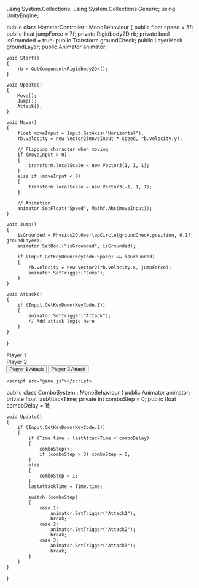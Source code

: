 using System.Collections;
using System.Collections.Generic;
using UnityEngine;

public class HamsterController : MonoBehaviour
{
    public float speed = 5f;
    public float jumpForce = 7f;
    private Rigidbody2D rb;
    private bool isGrounded = true;
    public Transform groundCheck;
    public LayerMask groundLayer;
    public Animator animator;

    void Start()
    {
        rb = GetComponent<Rigidbody2D>();
    }

    void Update()
    {
        Move();
        Jump();
        Attack();
    }

    void Move()
    {
        float moveInput = Input.GetAxis("Horizontal");
        rb.velocity = new Vector2(moveInput * speed, rb.velocity.y);
        
        // Flipping character when moving
        if (moveInput > 0)
        {
            transform.localScale = new Vector3(1, 1, 1);
        }
        else if (moveInput < 0)
        {
            transform.localScale = new Vector3(-1, 1, 1);
        }

        // Animation
        animator.SetFloat("Speed", Mathf.Abs(moveInput));
    }

    void Jump()
    {
        isGrounded = Physics2D.OverlapCircle(groundCheck.position, 0.1f, groundLayer);
        animator.SetBool("isGrounded", isGrounded);

        if (Input.GetKeyDown(KeyCode.Space) && isGrounded)
        {
            rb.velocity = new Vector2(rb.velocity.x, jumpForce);
            animator.SetTrigger("Jump");
        }
    }

    void Attack()
    {
        if (Input.GetKeyDown(KeyCode.Z))
        {
            animator.SetTrigger("Attack");
            // Add attack logic here
        }
    }
}
<!DOCTYPE html>
<html lang="en">
<head>
    <meta charset="UTF-8">
    <meta name="viewport" content="width=device-width, initial-scale=1.0">
    <title>Hamster Kombat</title>
    <link rel="stylesheet" href="styles.css">
</head>
<body>
    <div class="game-container">
        <div class="player" id="player1">Player 1</div>
        <div class="player" id="player2">Player 2</div>
    </div>
    <div class="controls">
        <button id="attackBtn1">Player 1 Attack</button>
        <button id="attackBtn2">Player 2 Attack</button>
    </div>
    
    <script src="game.js"></script>
</body>
</html>
public class ComboSystem : MonoBehaviour
{
    public Animator animator;
    private float lastAttackTime;
    private int comboStep = 0;
    public float comboDelay = 1f;

    void Update()
    {
        if (Input.GetKeyDown(KeyCode.Z))
        {
            if (Time.time - lastAttackTime < comboDelay)
            {
                comboStep++;
                if (comboStep > 3) comboStep = 0;
            }
            else
            {
                comboStep = 1;
            }
            lastAttackTime = Time.time;

            switch (comboStep)
            {
                case 1:
                    animator.SetTrigger("Attack1");
                    break;
                case 2:
                    animator.SetTrigger("Attack2");
                    break;
                case 3:
                    animator.SetTrigger("Attack3");
                    break;
            }
        }
    }
}


